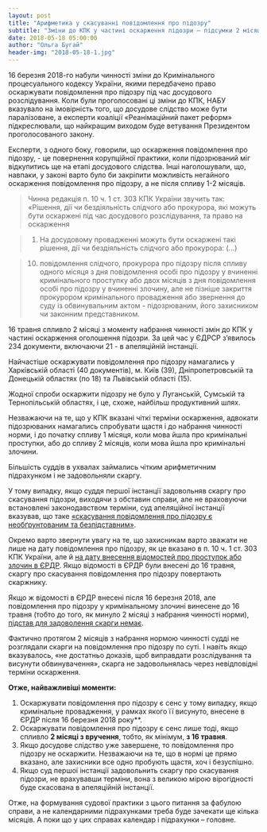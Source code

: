 ```yaml
---
layout: post
title: "Арифметика у скасуванні повідомлення про підозру"
subtitle: "Зміни до КПК у частині оскарження підозри – підсумки 2 місяців судової практики"
date: 2018-05-18 05:00:00
author: "Ольга Бугай"
header-img: "2018-05-18-1.jpg"
---
```


16 березня 2018-го набули чинності зміни до Кримінального процесуального кодексу України, якими передбачено право оскаржувати повідомлення про підозру під час досудового розслідування. Коли були проголосовані ці зміни до КПК, НАБУ вказувало на імовірність того, що досудове слідство може бути паралізоване, а експерти коаліції «Реанімаційний пакет реформ» підкреслювали, що найкращим виходом буде ветування Президентом проголосованого закону.

Експерти, з одного боку, говорили, що оскарження повідомлення про підозру, - це повернення корупційної практики, коли підозрюваний міг відкупитись ще на етапі досудового слідства. Інші наголошували, що, навпаки, у законі варто було би закріпити можливість негайного оскарження повідомлення про підозру, а не після спливу 1-2 місяців.

> Чинна редакція п. 10 ч. 1 ст. 303 КПК України звучить так:  «Рішення, дії чи бездіяльність слідчого або прокурора, які можуть бути оскаржені під час досудового розслідування, та право на оскарження

> 1. На досудовому провадженні можуть бути оскаржені такі рішення, дії чи бездіяльність слідчого або прокурора: (…)

> 10) повідомлення слідчого, прокурора про підозру після спливу одного місяця з дня повідомлення особі про підозру у вчиненні кримінального проступку або двох місяців з дня повідомлення особі про підозру у вчиненні злочину, але не пізніше закриття прокурором кримінального провадження або звернення до суду із обвинувальним актом - підозрюваним, його захисником чи законним представником.

16 травня спливло 2 місяці з моменту набрання чинності змін до КПК у частині оскарження оголошення підозри. За цей час у ЄДРСР з’явилось 234 документи, включаючи 21 - в апеляційній інстанції.

Найчастіше оскаржувати повідомлення про підозру намагались у Харківській області (40 документів), м. Київ (39), Дніпропетровській та Донецькій областях (по 18) та Львівській області (15).

Жодної спроби оскаржити підозру не було у Луганській, Сумській та Тернопільській областях, і це, схоже, найбільш продуктивний шлях.

Незважаючи на те, що у КПК вказані чіткі терміни оскарження, адвокати підозрюваних намагались спробувати щастя і до набрання чинності норми, і до початку спливу 1 місяця, коли мова йшла про кримінальні проступки, або до спливу 2 місяців, коли мова йшла про кримінальні злочини.

Більшість суддів в ухвалах займались чітким арифметичним підрахунком і не задовольняли скаргу.

У тому випадку, якщо  суддя першої інстанції задовольняв скаргу про скасування підозри, виходячи з обставин справи, але не враховуючи встановлені законодавством терміни, суд апеляційної інстанції вказував, що таке [«скасування повідомлення про підозру є необґрунтованим та безпідставним»](http://reyestr.court.gov.ua/Review/73280986).

Окремо варто звернути увагу на те, що захисникам варто зважати не лише на дату повідомлення про підозру, як це вказано в п. 10 ч. 1 ст. 303 КПК України, але й [на дату внесення відомостей про проступок або злочин в ЄРДР](http://reyestr.court.gov.ua/Review/73138862). Якщо відомості в ЄРДР були внесені до 16 травня, скаргу про скасування повідомлення про підозру повертають скаржнику.

Якщо ж відомості в ЄРДР внесені після 16 березня 2018, але повідомлення про підозру у кримінальному злочині винесене до 16 травня (тобто до того, як минуло 2 місяці з набрання чинності норми), [підстав для задоволення скарги немає](http://reyestr.court.gov.ua/Review/73108450).

Фактично протягом 2 місяців з набрання нормою чинності судді не розглядали скарги на повідомлення про підозру по суті. І навіть якщо вказувалось, «не достатньо доказів, щоб виправдати розслідування та висунути обвинувачення», скарга не задовольнялась через невідповідні терміни оскарження.

**Отже, найважливіші моменти:**

1. Оскаржувати повідомлення про підозру є сенс у тому випадку, якщо кримінальне провадження, у рамках якого її висунуто, внесене в ЄРДР після 16 березня 2018 року**.
2. Оскаржувати повідомлення про підозру є сенс лише тоді, якщо спливло **2 місяці з вручення**, тобто, як мінімум, **з 16 травня**. 
3. Якщо досудове слідство уже завершене, то повідомлення про підозру не оскаржити. Незважаючи на те, що в нормі це прямо вказано, але захисники все одно пробують щастя, хоч і безуспішно.
4. Якщо суд першої інстанції задовольнить скаргу про скасування підозри, не врахувавши терміни, вона з великою мірою вірогідності буде скасована в апеляційній інстанції.

Отже, на формування судової практики з цього питання за фабулою справи, а не календарними підрахунками треба буде зачекати ще кілька місяців. А поки що у цих справах календар і підрахунки – головне.